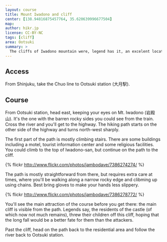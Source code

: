 ```yaml
---
layout: course
title: Mount Iwadono and cliff
center: [138.94816875457764, 35.620639996677504]
map: 
author: hikr.jp
license: CC-BY-NC
tags: [cliff]
area: Ootsuki
summary: >
  The cliffs of Iwadono mountain were, legend has it, an excelent location for a castle, making it hard to access for potential attackers. Currently, the cliffs are an attraction for hikers, looking for an exciting course. Not recommended if you have a fear of heights, or can't pull your weight up a chain.
---
```


## Access

From Shinjuku, take the Chuo line to Ootsuki station (大月駅).

## Course

From Ootsuki station, head east, keeping your eyes on Mt. Iwadono (岩殿山). It's the one with the barren rocky sides you could see from the train. Cross the river and you'll get to the highway. The hiking path starts on the other side of the highway and turns north-west sharply.

The first part of the path is mostly climbing stairs. There are some buildings including a motel, tourist information center and some religious facilities. You could climb to the top of Iwadono-san, but continue on the path to the cliff.

{% flickr http://www.flickr.com/photos/jambodave/7386274274/ %}

The path is mostly straightforward from there, but requires extra care at times, where you'll be walking along a narrow rocky edge and clibming up using chains. Best bring gloves to make your hands less slippery.

{% flickr http://www.flickr.com/photos/jambodave/7386278772/ %}

You'll see the main attraction of the course before you get there: the main cliff is visible from the path. Legends say, the residents of the castle (of which now not much remains), threw their children off this cliff, hoping that the long fall would be a better fate for them than the attackers.

Past the cliff, head on the path back to the residential area and follow the river back to Ootsuki station.